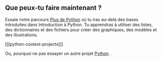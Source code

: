 
## Que peux-tu faire maintenant ?


Essaie notre parcours [Plus de Python](https://projects.raspberrypi.org/en/pathways/more-python) où tu iras au-delà des bases introduites dans Introduction à Python. Tu apprendras à utiliser des listes, des dictionnaires et des fichiers pour créer des graphiques, des modèles et des illustrations.

[[[python-coolest-projects]]]

Ou, pourquoi ne pas essayer un autre projet [Python](https://projects.raspberrypi.org/en/projects?software%5B%5D=python) .


